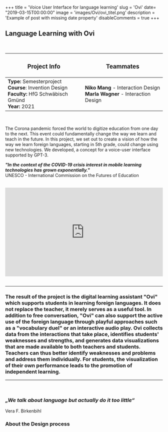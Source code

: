 +++
title = 'Voice User Interface for language learning'
slug = 'Ovi'
date= "2019-03-15T00:00:00"
image = 'images/Ovi/ovi_titel.png'
description = 'Example of post with missing date property'
disableComments = true
+++

## **Language Learning with Ovi**

<br>
 
<!-- 
### Projekt Info
Semesterproject   
Invention Design Course  
HfG Schwäbisch Gmünd   
Jahr: 2021  

### Teammates  
Niko Mang - Interaction Design  
Marla Wagner - Interaction Design   -->

| <h3>  **Project Info**  </h3> | <h3> **Teammates**  </h3> |
|-|-|
| **Type:** Semesterproject <br> **Course**: Invention Design <br> **Faculty:** HfG Schwäbisch Gmünd <br> **Year:** 2021 <br>| **Niko Mang** - Interaction Design <br>  **Marla Wagner** - Interaction Design <br>|

<br>

<!-- ### **Introducing Language learning**  -->

The Corona pandemic forced the world to digitize education from one day to the next. This event could fundamentally change the way we learn and teach in the future. In this project, we set out to create a vision of how the way we learn foreign languages, starting in 5th grade, could change using new technologies. We developed, a concept for a voice-user interface supported by GPT-3.

***"In the context of the COVID-19 crisis interest in mobile learning technologies has grown exponentially."***  
UNESCO - International Commission on the Futures of Education

<br>

<div style="padding:56.34% 0 0 0;position:relative;"><iframe src="https://player.vimeo.com/video/507939213?title=0&byline=0&portrait=0" style="position:absolute;top:0;left:0;width:100%;height:100%;" frameborder="0" allow="autoplay; fullscreen; picture-in-picture" allowfullscreen></iframe></div><script src="https://player.vimeo.com/api/player.js"></script>  
<br />



_____

### **The result of the project is the digital learning assistant "Ovi" which supports students in learning foreign languages. It does not replace the teacher, it merely serves as a useful tool. In addition to free conversation, "Ovi" can also support the active use of the foreign language through playful approaches such as a "vocabulary duel" or an interactive audio play.  Ovi collects data from the interactions that take place, identifies students' weaknesses and strengths, and generates data visualizations that are made available to both teachers and students. Teachers can thus better identify weaknesses and problems and address them individually. For students, the visualization of their own performance leads to the promotion of independent learning.**
_____

<br>

### *„We talk about language but actually do it too little“*
Vera F. Birkenbihl

### **About the Design process** 
